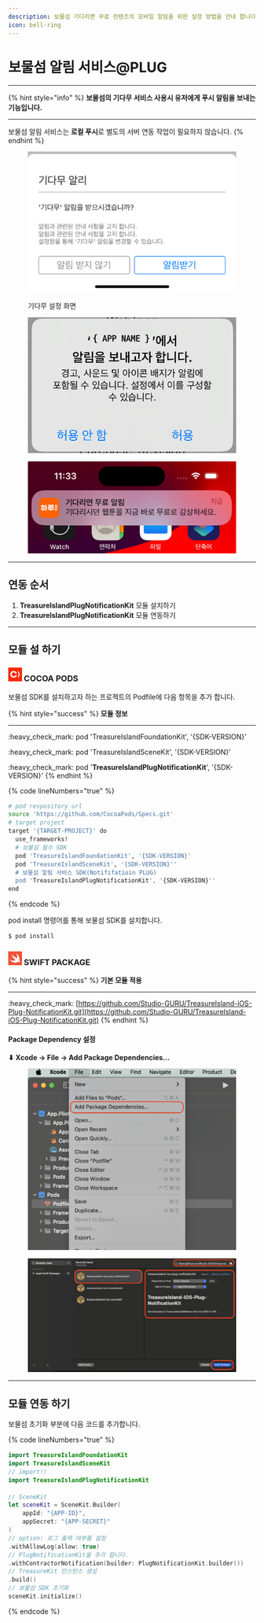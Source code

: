 ```yaml
---
description: 보물섬 기다리면 무료 컨텐츠의 모바일 알림을 위한 설정 방법을 안내 합니다.
icon: bell-ring
---
```


# 보물섬 알림 서비스@PLUG

***

{% hint style="info" %}
**보물섬의 기다무 서비스 사용시 유저에게 푸시 알림을 보내는 기능입니다.**

***

보물섬 알림 서비스는 **로컬 푸시**로 별도의 서버 연동 작업이 필요하지 않습니다.
{% endhint %}

<div><figure><img src="../.gitbook/assets/apple_notify_setting_01.png" alt=""><figcaption><p>기다무 설정 화면</p></figcaption></figure> <figure><img src="../.gitbook/assets/apple_notify_setting_02.png" alt=""><figcaption></figcaption></figure> <figure><img src="../.gitbook/assets/apple_nofity_setting_03.png" alt=""><figcaption></figcaption></figure></div>

***

## 연동 순서

1. **TreasureIslandPlugNotificationKit** 모듈 설치하기&#x20;
2. **TreasureIslandPlugNotificationKit** 모듈 연동하기

***

## 모듈 설 하기

### ![](../.gitbook/assets/cocoapods.png) COCOA PODS

보물섬 SDK를 설치하고자 하는 프로젝트의 Podfile에 다음 항목을 추가 합니다.

{% hint style="success" %}
**모듈 정보**

***

:heavy\_check\_mark: pod 'TreasureIslandFoundationKit', '{SDK-VERSION}'

:heavy\_check\_mark: pod 'TreasureIslandSceneKit', '{SDK-VERSION}'

:heavy\_check\_mark: pod '**TreasureIslandPlugNotificationKit**', '{SDK-VERSION}'
{% endhint %}

{% code lineNumbers="true" %}
```sh
# pod respository url
source 'https://github.com/CocoaPods/Specs.git'
# target project
target '{TARGET-PROJECT}' do
  use_frameworks!
  # 보물섬 필수 SDK
  pod 'TreasureIslandFoundationKit', '{SDK-VERSION}'
  pod 'TreasureIslandSceneKit', '{SDK-VERSION}''
  # 보물섬 알림 서비스 SDK(Notififatioin PLUG)
  pod 'TreasureIslandPlugNotificationKit', '{SDK-VERSION}''
end
```
{% endcode %}

pod install 명령어를 통해 보물섬 SDK를 설치합니다.

```sh
$ pod install
```

### ![](../.gitbook/assets/swiftpackage.png) SWIFT PACKAGE

{% hint style="success" %}
**기본 모듈 적용**

***

:heavy\_check\_mark: [https://github.com/Studio-GURU/TreasureIsland-iOS-Plug-NotificationKit.git](https://github.com/Studio-GURU/TreasureIsland-iOS-Plug-NotificationKit.git)
{% endhint %}

#### Package Dependency 설정

**⬇ Xcode -> File -> Add Package Dependencies...**&#x20;

<figure><img src="../.gitbook/assets/apple_swift_package_01.png" alt=""><figcaption></figcaption></figure>

<figure><img src="../.gitbook/assets/apple_plug_notify.png" alt=""><figcaption></figcaption></figure>

***

## 모듈 연동 하기

보물섬 초기화 부분에 다음 코드를 추가합니다.

{% code lineNumbers="true" %}
```swift
import TreasureIslandFoundationKit
import TreasureIslandSceneKit
// import!!
import TreasureIslandPlugNotificationKit

// SceneKit
let sceneKit = SceneKit.Builder(
    appId: "{APP-ID}", 
    appSecret: "{APP-SECRET}"
)
// option: 로그 출력 여부를 설정
.withAllowLog(allow: true)
// PlugNotificationKit을 추가 합니다.
.withContractorNotification(builder: PlugNotificationKit.builder())
// TreasureKit 인스턴스 생성
.build()
// 보물섬 SDK 초기화
sceneKit.initialize()
```
{% endcode %}






